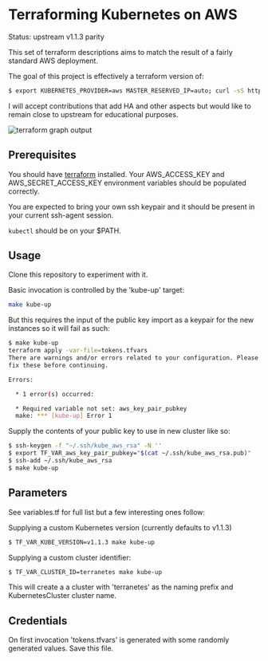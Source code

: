 Terraforming Kubernetes on AWS
==============================

Status: upstream v1.1.3 parity

This set of terraform descriptions aims to match the result of a fairly standard AWS deployment.

The goal of this project is effectively a terraform version of:

```sh
$ export KUBERNETES_PROVIDER=aws MASTER_RESERVED_IP=auto; curl -sS https://get.k8s.io | bash
```

I will accept contributions that add HA and other aspects but would like to remain close to upstream for educational purposes.

![terraform graph output](https://raw.github.com/tmc/k8s-terraform-aws-ubuntu/master/graph.png)

Prerequisites
-------------
You should have [terraform](https://www.terraform.io/downloads.html) installed. Your AWS_ACCESS_KEY and AWS_SECRET_ACCESS_KEY environment variables should be populated correctly.

You are expected to bring your own ssh keypair and it should be present in your current ssh-agent session.

`kubectl` should be on your $PATH.

Usage
-----
Clone this repository to experiment with it.

Basic invocation is controlled by the 'kube-up' target:
```sh
make kube-up
```

But this requires the input of the public key import as a keypair for the new instances so it will fail as such:
```sh
$ make kube-up
terraform apply -var-file=tokens.tfvars
There are warnings and/or errors related to your configuration. Please
fix these before continuing.

Errors:

  * 1 error(s) occurred:

  * Required variable not set: aws_key_pair_pubkey
  make: *** [kube-up] Error 1
```

Supply the contents of your public key to use in new cluster like so:
```sh
$ ssh-keygen -f "~/.ssh/kube_aws_rsa" -N ''
$ export TF_VAR_aws_key_pair_pubkey="$(cat ~/.ssh/kube_aws_rsa.pub)"
$ ssh-add ~/.ssh/kube_aws_rsa
$ make kube-up
```

Parameters
----------------
See variables.tf for full list but a few interesting ones follow:

Supplying a custom Kubernetes version (currently defaults to v1.1.3)
```sh
$ TF_VAR_KUBE_VERSION=v1.1.3 make kube-up
```

Supplying a custom cluster identifier:
```sh
$ TF_VAR_CLUSTER_ID=terranetes make kube-up
```
This will create a a cluster with 'terranetes' as the naming prefix and KubernetesCluster cluster name.


Credentials
-----------
On first invocation 'tokens.tfvars' is generated with some randomly generated values. Save this file.
